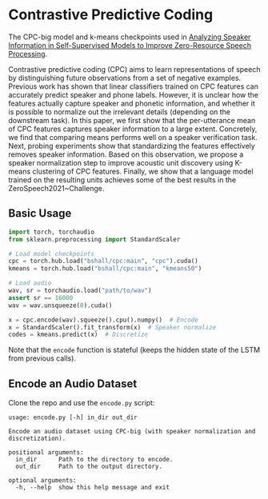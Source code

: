 # Contrastive Predictive Coding

The CPC-big model and k-means checkpoints used in [Analyzing Speaker Information in Self-Supervised Models to Improve Zero-Resource Speech Processing](https://arxiv.org/abs/2108.00917).

Contrastive predictive coding (CPC) aims to learn representations of speech by distinguishing future observations from a set of negative examples. 
Previous work has shown that linear classifiers trained on CPC features can accurately predict speaker and phone labels. 
However, it is unclear how the features actually capture speaker and phonetic information, and whether it is possible to normalize out the irrelevant details (depending on the downstream task). 
In this paper, we first show that the per-utterance mean of CPC features captures speaker information to a large extent. 
Concretely, we find that comparing means performs well on a speaker verification task. 
Next, probing experiments show that standardizing the features effectively removes speaker information. 
Based on this observation, we propose a speaker normalization step to improve acoustic unit discovery using K-means clustering of CPC features. 
Finally, we show that a language model trained on the resulting units achieves some of the best results in the ZeroSpeech2021~Challenge.

## Basic Usage

```python
import torch, torchaudio
from sklearn.preprocessing import StandardScaler

# Load model checkpoints
cpc = torch.hub.load("bshall/cpc:main", "cpc").cuda()
kmeans = torch.hub.load("bshall/cpc:main", "kmeans50")

# Load audio
wav, sr = torchaudio.load("path/to/wav")
assert sr == 16000
wav = wav.unsqueeze(0).cuda()

x = cpc.encode(wav).squeeze().cpu().numpy()  # Encode
x = StandardScaler().fit_transform(x)  # Speaker normalize
codes = kmeans.predict(x)  # Discretize
```

Note that the `encode` function is stateful (keeps the hidden state of the LSTM from previous calls).

## Encode an Audio Dataset

Clone the repo and use the `encode.py` script:

```
usage: encode.py [-h] in_dir out_dir

Encode an audio dataset using CPC-big (with speaker normalization and discretization).

positional arguments:
  in_dir      Path to the directory to encode.
  out_dir     Path to the output directory.

optional arguments:
  -h, --help  show this help message and exit
```
